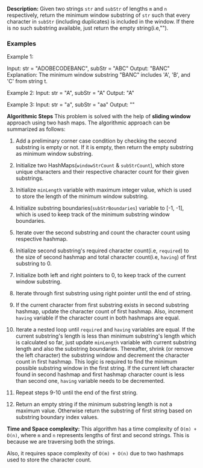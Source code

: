 **Description:**
Given two strings `str` and `subStr` of lengths `m` and `n` respectively, return the minimum window 
substring of `str` such that every character in `subStr` (including duplicates) is included in the window. If there is no such substring available, just return the empty string(i.e,"").

### Examples
Example 1:

Input: str = "ADOBECODEBANC", subStr = "ABC"
Output: "BANC"
Explanation: The minimum window substring "BANC" includes 'A', 'B', and 'C' from string t.

Example 2:
Input: str = "A", subStr = "A"
Output: "A"

Example 3:
Input: str = "a", subStr = "aa"
Output: ""

**Algorithmic Steps**
This problem is solved with the help of **sliding window** approach using two hash maps. The algorithmic approach can be summarized as follows:

1. Add a preliminary corner case condition by checking the second substring is empty or not. If it is empty, then return the empty substring as minimum window substring.

2. Initialize two HashMaps(`windowStrCount` & `subStrCount`), which store unique characters and their respective character count for their given substrings.

3. Initialize `minLength` variable with maximum integer value, which is used to store the length of the minimum window substring.

4. Initialize substring boundaries(`subStrBoundaries`) variable to [-1, -1], which is used to keep track of the minimum substring window boundaries.

5. Iterate over the second substring and count the character count using respective hashmap. 

6. Initialize second substring's required character count(i.e, `required`) to the size of second hashmap and total character count(i.e, `having`) of first substring to 0. 

7. Initialize both left and right pointers to 0, to keep track of the current window substring. 

8. Iterate through first substring using right pointer until the end of string.

9. If the current character from first substring exists in second substring hashmap, update the character count of first hashmap. Also, increment `having` variable if the character count in both hashmaps are equal.

10. Iterate a nested loop until `required` and `having` variables are equal. If the current substring's length is less than minimum substring's length which is calculated so far, just update `minLength` variable with current substring length and also the substring boundaries. Thereafter, shrink (or remove the left character) the substring window and decrement the character count in first hashmap. This logic is required to find the minimum possible substring window in the first string. If the current left character found in second hashmap and first hashmap character count is less than second one, `having` variable needs to be decremented.

11. Repeat steps 9-10 until the end of the first string.

12. Return an empty string if the minimum substring length is not a maximum value. Otherwise return the substring of first string based on substring boundary index values.


**Time and Space complexity:**
This algorithm has a time complexity of `O(m) + O(n)`, where `m` and `n` represents lengths of first and second strings. This is because we are traversing both the strings. 

Also, it requires space complexity of `O(m) + O(n)` due to two hashmaps used to store the character count.
